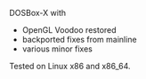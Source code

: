 DOSBox-X with

- OpenGL Voodoo restored
- backported fixes from mainline
- various minor fixes

Tested on Linux x86 and x86_64.
